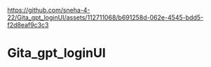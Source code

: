 

https://github.com/sneha-4-22/Gita_gpt_loginUI/assets/112711068/b691258d-062e-4545-bdd5-f2d8eaf9c3c3

# Gita_gpt_loginUI
